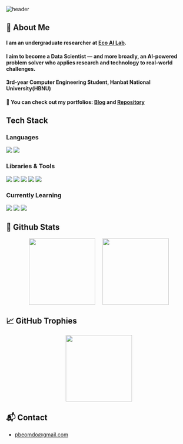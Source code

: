 <div>
  
  <!--Header-->
  ![header](https://capsule-render.vercel.app/api?type=waving&color=gradient&height=300&section=header&text=Good%20to%20see%20you%20%F0%9F%A4%97)
  
</div>

<div>
  <!--Body-->
  
  ## 👀 About Me
  #### I am an undergraduate researcher at [Eco AI Lab](https://sites.google.com/view/ecoai/introduction).  
  #### I aim to become a Data Scientist — and more broadly, an AI-powered problem solver who applies research and technology to real-world challenges. 
  #### 3rd-year Computer Engineering Student, Hanbat National University(HBNU)  
  #### 📂 You can check out my portfolios: [Blog](https://beomdo-park.github.io) and [Repository](https://github.com/beomdo-park/Portfolio)
    
    
  
## Tech Stack

### Languages
<p>
  <img src="https://img.shields.io/badge/Python-3776AB?style=flat-square&logo=Python&logoColor=white"/>
  <img src="https://img.shields.io/badge/JavaScript-F7DF1E?style=flat-square&logo=JavaScript&logoColor=white"/>
</p>

### Libraries & Tools
<p>
  <img src="https://img.shields.io/badge/Pandas-150458?style=flat-square&logo=pandas&logoColor=white"/>
  <img src="https://img.shields.io/badge/scikit--learn-F7931E?style=flat-square&logo=scikit-learn&logoColor=white"/>
  <img src="https://img.shields.io/badge/Matplotlib-000000?style=flat-square&logo=python&logoColor=white"/>
  <img src="https://img.shields.io/badge/Seaborn-3776AB?style=flat-square&logo=python&logoColor=white"/>
  <img src="https://img.shields.io/badge/Selenium-43B02A?style=flat-square&logo=Selenium&logoColor=white"/>
</p>

### Currently Learning
<p>
  <img src="https://img.shields.io/badge/PyTorch-EE4C2C?style=flat-square&logo=PyTorch&logoColor=white"/>
  <img src="https://img.shields.io/badge/PostgreSQL-336791?style=flat-square&logo=PostgreSQL&logoColor=white"/>
  <a href="https://www.dataq.or.kr/www/sub/a_06.do#none">
    <img src="https://img.shields.io/badge/ADsP-0052CC?style=flat-square&logo=data&logoColor=white"/>
  </a>
</p>


  
  ## 🤔 Github Stats

<div align="center" style="display: flex; justify-content: center; gap: 20px;">
  <img src="https://github-readme-stats.vercel.app/api?username=beomdo-park&show_icons=true&theme=dracula" height="180" />
  <img src="https://github-readme-stats.vercel.app/api/top-langs/?username=beomdo-park&layout=donut&show_icons=true&theme=dracula&hide=scss,css,html" height="180" />

</div>

## 📈 GitHub Trophies
<div align="center" style="display: flex; justify-content: center; gap: 20px;">
   <img src="https://github-profile-trophy.vercel.app/?username=beomdo-park" height="180" />
</div>


## 📬 Contact
- [pbeomdo@gmail.com](mailto:pbeomdo@gmail.com)  


